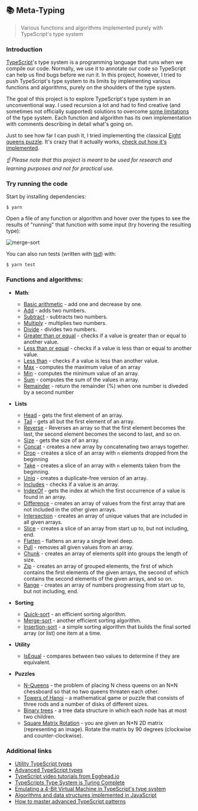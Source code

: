 ## 📚 Meta-Typing

> Various functions and algorithms implemented purely with TypeScript's type system

### Introduction

[TypeScript](https://github.com/Microsoft/TypeScript)'s type system is a programming language that runs when we compile our code. Normally, we use it to annotate our code so TypeScript can help us find bugs before we run it. In this project, however, I tried to push TypeScript's type system to its limits by implementing various functions and algorithms, purely on the shoulders of the type system.

The goal of this project is to explore TypeScript's type system in an unconventional way. I used recursion a lot and had to find creative (and sometimes not officially supported) solutions to overcome [some limitations](https://github.com/microsoft/TypeScript/issues/26223#issuecomment-513187373) of the type system. Each function and algorithm has its own implementation with comments describing in detail what's going on.

Just to see how far I can push it, I tried implementing the classical [Eight queens puzzle](https://github.com/trekhleb/javascript-algorithms/tree/master/src/algorithms/uncategorized/n-queens). It's crazy that it actually works, [check out how it's implemented](src/nQueens/index.d.ts).

_☝ Please note that this project is meant to be used for research and learning purposes and not for practical use._

### Try running the code

Start by installing dependencies:

```
$ yarn
```

Open a file of any function or algorithm and hover over the types to see the results of "running" that function with some input (try hovering the resulting type):

![merge-sort](assets/merge-sort.png)

You can also run tests (written with [tsd](https://github.com/SamVerschueren/tsd)) with:

```
$ yarn test
```

### Functions and algorithms:

- **Math**:

  - [Basic arithmetic](src/utils/math.d.ts) - add one and decrease by one.
  - [Add](src/add/index.d.ts) - adds two numbers.
  - [Subtract](src/subtract/index.d.ts) - subtracts two numbers.
  - [Multiply](src/multiply/index.d.ts) - multiplies two numbers.
  - [Divide](src/divide/index.d.ts) - divides two numbers.
  - [Greater than or equal](src/gte/index.d.ts) - checks if a value is greater than or equal to another value.
  - [Less than or equal](src/lte/index.d.ts) - checks if a value is less than or equal to another value.
  - [Less than](src/lt/index.d.ts) - checks if a value is less than another value.
  - [Max](src/max/index.d.ts) - computes the maximum value of an array
  - [Min](src/min/index.d.ts) - computes the minimum value of an array.
  - [Sum](src/sum/index.d.ts) - computes the sum of the values in array.
  - [Remainder](src/remainder/index.d.ts) - return the remainder (%) when one number is diveded by a second number

- **Lists**

  - [Head](src/head/index.d.ts) - gets the first element of an array.
  - [Tail](src/tail/index.d.ts) - gets all but the first element of an array.
  - [Reverse](src/reverse/index.d.ts) - Reverses an array so that the first element becomes the last, the second element becomes the second to last, and so on.
  - [Size](src/size/index.d.ts) - gets the size of an array.
  - [Concat](src/concat/index.d.ts) - creates a new array by concatenating two arrays together.
  - [Drop](src/drop/index.d.ts) - creates a slice of an array with `n` elements dropped from the beginning
  - [Take](src/take/index.d.ts) - creates a slice of an array with `n` elements taken from the beginning.
  - [Uniq](src/uniq/index.d.ts) - creates a duplicate-free version of an array.
  - [Includes](src/includes/index.d.ts) - checks if a value is an array.
  - [IndexOf](src/indexOf/index.d.ts) - gets the index at which the first occurrence of a value is found in an array.
  - [Difference](src/difference/index.d.ts) - creates an array of values from the first array that are not included in the other given arrays.
  - [Intersection](src/intersection/index.d.ts) - creates an array of unique values that are included in all given arrays.
  - [Slice](src/slice/index.d.ts) - creates a slice of an array from start up to, but not including, end.
  - [Flatten](src/flatten/index.d.ts) - flattens an array a single level deep.
  - [Pull](src/pull/index.d.ts) - removes all given values from an array.
  - [Chunk](src/chunk/index.d.ts) - creates an array of elements split into groups the length of size.
  - [Zip](src/zip/index.d.ts) - creates an array of grouped elements, the first of which contains the first elements of the given arrays, the second of which contains the second elements of the given arrays, and so on.
  - [Range](src/range/index.d.ts) - creates an array of numbers progressing from start up to, but not including, end.

- **Sorting**

  - [Quick-sort](src/quickSort/index.d.ts) - an efficient sorting algorithm.
  - [Merge-sort](src/mergeSort/index.d.ts) - another efficient sorting algorithm.
  - [Insertion-sort](src/insertionSort/index.d.ts) - a simple sorting algorithm that builds the final sorted array (or list) one item at a time.

- **Utility**

  - [IsEqual](src/isEqual/index.d.ts) - compares between two values to determine if they are equivalent.

- **Puzzles**

  - [N-Queens](src/nQueens/index.d.ts) - the problem of placing N chess queens on an N×N chessboard so that no two queens threaten each other.
  - [Towers of Hanoi](src/hanoi/index.d.ts) - a mathematical game or puzzle that consists of three rods and a number of disks of different sizes.
  - [Binary trees](src/binaryTrees/index.d.ts) - a tree data structure in which each node has at most two children.
  - [Square Matrix Rotation](src/rotateMatrix/index.d.ts) - you are given an N×N 2D matrix (representing an image). Rotate the matrix by 90 degrees (clockwise and counter-clockwise).

### Additional links

- [Utility TypeScript types](https://www.typescriptlang.org/docs/handbook/utility-types.html)
- [Advanced TypeScript types](https://www.typescriptlang.org/docs/handbook/advanced-types.html)
- [TypeScript video tutorials from Egghead.io](https://egghead.io/browse/languages/typescript)
- [TypeScripts Type System is Turing Complete](https://github.com/microsoft/TypeScript/issues/14833)
- [Emulating a 4-Bit Virtual Machine in TypeScript's type system](https://gist.github.com/acutmore/9d2ce837f019608f26ff54e0b1c23d6e)
- [Algorithms and data structures implemented in JavaScript](https://github.com/trekhleb/javascript-algorithms)
- [How to master advanced TypeScript patterns](https://github.com/pirix-gh/medium/blob/master/types-curry-ramda/src/index.ts)
